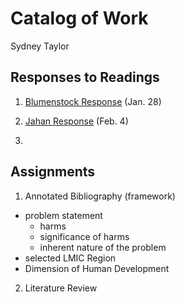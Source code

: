 # Catalog of Work

Sydney Taylor 

## Responses to Readings 

1. [Blumenstock Response](https://github.com/sydneytaylr/workshop1/blob/master/blumenstock) (Jan. 28) 

2. [Jahan Response](https://sydneytaylr.github.io/workshop1/jahanresponse) (Feb. 4) 

1. 

## Assignments 

1. Annotated Bibliography (framework) 
  - problem statement 
    - harms
    - significance of harms 
    - inherent nature of the problem 
  - selected LMIC Region 
  - Dimension of Human Development 

2. Literature Review 
